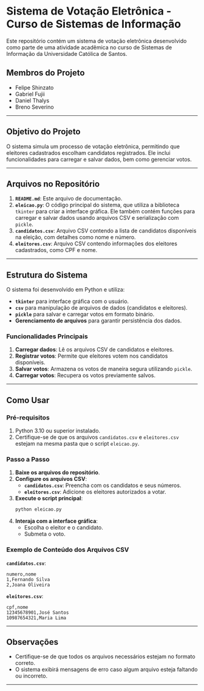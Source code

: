 
# Sistema de Votação Eletrônica - Curso de Sistemas de Informação

Este repositório contém um sistema de votação eletrônica desenvolvido como parte de uma atividade acadêmica no curso de Sistemas de Informação da Universidade Católica de Santos.  

## Membros do Projeto
- Felipe Shinzato  
- Gabriel Fujii  
- Daniel Thalys  
- Breno Severino  

---

## Objetivo do Projeto
O sistema simula um processo de votação eletrônica, permitindo que eleitores cadastrados escolham candidatos registrados. Ele inclui funcionalidades para carregar e salvar dados, bem como gerenciar votos.

---

## Arquivos no Repositório
1. **`README.md`**: Este arquivo de documentação.  
2. **`eleicao.py`**: O código principal do sistema, que utiliza a biblioteca `tkinter` para criar a interface gráfica. Ele também contém funções para carregar e salvar dados usando arquivos CSV e serialização com `pickle`.  
3. **`candidatos.csv`**: Arquivo CSV contendo a lista de candidatos disponíveis na eleição, com detalhes como nome e número.  
4. **`eleitores.csv`**: Arquivo CSV contendo informações dos eleitores cadastrados, como CPF e nome.

---

## Estrutura do Sistema
O sistema foi desenvolvido em Python e utiliza:
- **`tkinter`** para interface gráfica com o usuário.
- **`csv`** para manipulação de arquivos de dados (candidatos e eleitores).
- **`pickle`** para salvar e carregar votos em formato binário.
- **Gerenciamento de arquivos** para garantir persistência dos dados.

### Funcionalidades Principais
1. **Carregar dados**: Lê os arquivos CSV de candidatos e eleitores.  
2. **Registrar votos**: Permite que eleitores votem nos candidatos disponíveis.  
3. **Salvar votos**: Armazena os votos de maneira segura utilizando `pickle`.  
4. **Carregar votos**: Recupera os votos previamente salvos.

---

## Como Usar
### Pré-requisitos
1. Python 3.10 ou superior instalado.  
2. Certifique-se de que os arquivos `candidatos.csv` e `eleitores.csv` estejam na mesma pasta que o script `eleicao.py`.

### Passo a Passo
1. **Baixe os arquivos do repositório**.  
2. **Configure os arquivos CSV**:  
   - **`candidatos.csv`**: Preencha com os candidatos e seus números.  
   - **`eleitores.csv`**: Adicione os eleitores autorizados a votar.  
3. **Execute o script principal**:  
   ```bash
   python eleicao.py
   ```
4. **Interaja com a interface gráfica**:  
   - Escolha o eleitor e o candidato.  
   - Submeta o voto.  

### Exemplo de Conteúdo dos Arquivos CSV
**`candidatos.csv`**:
```csv
numero,nome
1,Fernando Silva
2,Joana Oliveira
```

**`eleitores.csv`**:
```csv
cpf,nome
12345678901,José Santos
10987654321,Maria Lima
```

---

## Observações
- Certifique-se de que todos os arquivos necessários estejam no formato correto.  
- O sistema exibirá mensagens de erro caso algum arquivo esteja faltando ou incorreto.  

---

